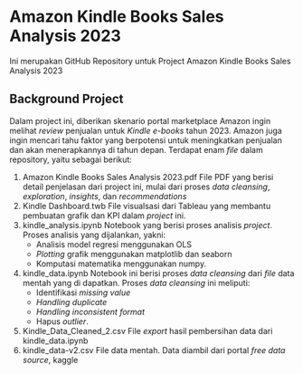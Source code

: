 # Amazon Kindle Books Sales Analysis 2023

Ini merupakan GitHub Repository untuk Project Amazon Kindle Books Sales Analysis 2023

## Background Project

Dalam project ini, diberikan skenario portal marketplace Amazon ingin melihat *review* penjualan untuk *Kindle e-books* tahun 2023. Amazon juga ingin mencari tahu faktor yang berpotensi untuk meningkatkan penjualan dan akan menerapkannya di tahun depan. Terdapat enam *file* dalam repository, yaitu sebagai berikut:

1. Amazon Kindle Books Sales Analysis 2023.pdf
   File PDF yang berisi detail penjelasan dari project ini, mulai dari proses *data cleansing*, *exploration*, *insights*, dan *recommendations*
2. Kindle Dashboard.twb
   File visualsasi dari Tableau yang membantu pembuatan grafik dan KPI dalam *project* ini.
3. kindle_analysis.ipynb
   Notebook yang berisi proses analisis *project*. Proses analisis yang dijalankan, yakni:
   - Analisis model regresi menggunakan OLS
   - *Plotting* grafik menggunakan matplotlib dan seaborn
   - Komputasi matematika menggunakan numpy.
5. kindle_data.ipynb
   Notebook ini berisi proses *data cleansing* dari *file* data mentah yang di dapatkan. Proses *data cleansing* ini meliputi:
   - Identifikasi *missing value*
   - *Handling duplicate*
   - *Handling inconsistent format*
   - Hapus *outlier*.
7. Kindle_Data_Cleaned_2.csv
   File *export* hasil pembersihan data dari  kindle_data.ipynb
8. kindle_data-v2.csv
   File data mentah. Data diambil dari portal *free data source*, kaggle